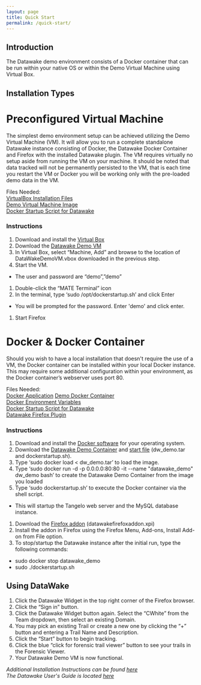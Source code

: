 ```yaml
---
layout: page
title: Quick Start
permalink: /quick-start/
---
```


## Introduction

The Datawake demo environment consists of a Docker container that can be
run within your native OS or within the Demo Virtual Machine using
Virtual Box.  

## Installation Types

# Preconfigured Virtual Machine

The simplest demo environment setup can be achieved utilizing the Demo
Virtual Machine (VM). It will allow you to run a complete standalone
Datawake instance consisting of Docker, the Datawake Docker Container
and Firefox with the installed Datawake plugin. The VM requires
virtually no setup aside from running the VM on your machine. It should
be noted that data tracked will not be permanently persisted to the VM,
that is each time you restart the VM or Docker you will be working only
with the pre-loaded demo data in the VM.

Files Needed:  
[VirtualBox Installation
Files](https://www.virtualbox.org/wiki/Downloads "Download & Install VirtualBox")  
[Demo Virtual Machine
Image](https://s3.amazonaws.com/soterastuff/Datawake_Demo/DataWakeDemoVM.zip "Zipped VM Files")  
[Docker Startup Script for
Datawake](https://s3.amazonaws.com/soterastuff/Datawake_Demo/dockerstartup.sh "Docker Startup File")  

### Instructions

1.  Download and install the [Virtual Box](https://www.virtualbox.org/wiki/Downloads)  
1.  Download the [Datawake Demo VM](https://s3.amazonaws.com/soterastuff/Datawake_Demo/DataWakeDemoVM.zip)  
1.  In Virtual Box, select “Machine, Add” and browse to the location of DataWakeDemoVM.vbox downloaded in the previous step.
1.  Start the VM.
  * The user and password are “demo”,”demo”
1.  Double-click the “MATE Terminal” icon
1.  In the terminal, type ‘sudo /opt/dockerstartup.sh’ and click Enter
  * You will be prompted for the password. Enter 'demo' and click enter.
1.  Start Firefox


# Docker & Docker Container

Should you wish to have a local installation that doesn't require the
use of a VM, the Docker container can be installed within your local
Docker instance. This may require some additional configuration within
your environment, as the Docker container’s webserver uses port 80.  

Files Needed:  
[Docker
Application](https://docs.docker.com/installation/#installation "Docker Installation Info & Files")
[Demo Docker
Container](https://s3.amazonaws.com/soterastuff/Datawake_Demo/dw_demo.tar "Tarfile for Docker Container")  
[Docker Environment
Variables](https://s3.amazonaws.com/soterastuff/Datawake_Demo/DWenvVar.txt "Docker Environment Variables")  
[Docker Startup Script for
Datawake](https://s3.amazonaws.com/soterastuff/Datawake_Demo/dockerstartup.sh "Docker Startup File")  
[Datawake Firefox Plugin](https://s3.amazonaws.com/soterastuff/Datawake_Demo/datawakefirefoxaddon.xpi)  


### Instructions
1.	Download and install the [Docker software](https://docs.docker.com/) for your operating system.
1.	Download the [Datawake Demo Container](https://s3.amazonaws.com/soterastuff/Datawake_Demo/dw_demo.tar) and [start file](https://s3.amazonaws.com/soterastuff/Datawake_Demo/dockerstartup.sh) (dw_demo.tar and dockerstartup.sh).
1.	Type ‘sudo docker load < dw_demo.tar’  to load the image.
1.	Type ‘sudo docker run -d -p 0.0.0.0:80:80 -it --name "datawake_demo" dw_demo bash’ to create the Datawake Demo Container from the image you loaded
1.	Type ‘sudo dockerstartup.sh’ to execute the Docker container via the shell script.  
  * This will startup the Tangelo web server and the MySQL database instance.
1.	Download the [Firefox addon](https://s3.amazonaws.com/soterastuff/Datawake_Demo/datawakefirefoxaddon.xpi) (datawakefirefoxaddon.xpi)
1.  Install the addon in Firefox using the Firefox Menu, Add-ons, Install Add-on from File option.
1.	To stop/startup the Datawake instance after the initial run, type the following commands:
  *	sudo docker stop datawake_demo
  *	sudo ./dockerstartup.sh


## Using DataWake
1.	Click the Datawake Widget in the top right corner of the Firefox browser.
1.	Click the “Sign in” button.
1.	Click the Datawake Widget button again. Select the “CWhite” from the Team dropdown, then select an existing Domain.  
1.	You may pick an existing Trail or create a new one by clicking the “+” button and entering a Trail Name and Description.
1.	Click the “Start” button to begin tracking.
1.	Click the blue “click for forensic trail viewer” button to see your trails in the Forensic Viewer.
1.	Your Datawake Demo VM is now functional.


*Additional Installation Instructions can be found
[here](https://s3.amazonaws.com/soterastuff/Datawake_Demo/Datawake-Demo-InstallationGuide.docx "Datawake Demo Installation Guide")*
<br /> *The Datawake User's Guide is located
[here](https://s3.amazonaws.com/soterastuff/Datawake_Demo/DW-USER-GUIDE.docx "Datawake User's Guide")*
